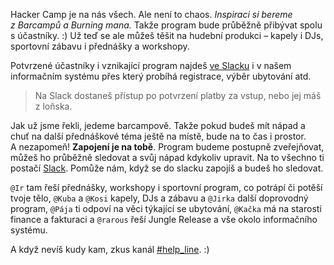 Hacker Camp je na nás všech. Ale není to chaos. _Inspiraci si bereme z Barcampů a Burning mana._
Takže program bude průběžně přibývat spolu s účastníky. :) Už teď se ale můžeš těšit na hudební produkci – kapely
i DJs, sportovní zábavu i přednášky a workshopy.

Potvrzené účastníky i vznikající program najdeš [ve Slacku](https://hackercampworkspace.slack.com/)
i v našem informačním systému přes který probíhá registrace, výběr ubytování atd.

> Na Slack dostaneš přístup po potvrzení platby za vstup, nebo jej máš z loňska.

Jak už jsme řekli, jedeme barcampově. Takže pokud budeš mít nápad a chuť na další přednáškové téma ještě na místě,
bude na to čas i prostor. A nezapomeň! **Zapojení je na tobě**. Program budeme postupně zveřejňovat,
můžeš ho průběžně sledovat a svůj nápad kdykoliv upravit. Na to všechno ti postačí [Slack](https://hackercampworkspace.slack.com/).
Pomůže nám, když se do slacku zapojíš a budeš ho sledovat.

`@Ir` tam řeší přednášky, workshopy i sportovní program, co potrápí či potěší tvoje tělo,
`@Kuba` a `@Kosi` kapely, DJs a zábavu a `@Jirka` další doprovodný program, `@Pája` ti odpoví
na věci týkající se ubytování, `@Kačka` má na starosti finance a fakturaci a
`@rarous` řeší Jungle Release a vše okolo informačního systému.

A když nevíš kudy kam, zkus kanál [#help\_line](https://hackercampworkspace.slack.com/archives/C026CD74YJ2). :)
